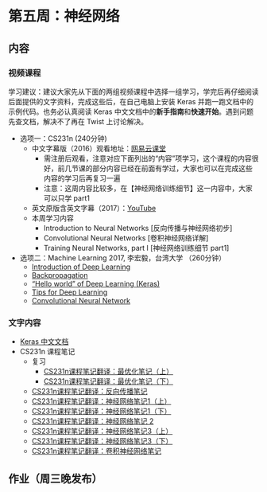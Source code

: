 # 第五周：神经网络
## 内容
### 视频课程
学习建议：建议大家先从下面的两组视频课程中选择一组学习，学完后再仔细阅读后面提供的文字资料，完成这些后，在自己电脑上安装 Keras 并跑一跑文档中的示例代码。也务必认真阅读 Keras 中文文档中的**新手指南**和**快速开始**。遇到问题先查文档，解决不了再在 Twist 上讨论解决。

- 选项一：CS231n (240分钟)
    - 中文字幕版（2016）观看地址：[网易云课堂](http://study.163.com/course/introduction.htm?courseId=1003223001)
        - 需注册后观看，注意对应下面列出的“内容”项学习，这个课程的内容很好，前几节课的部分内容已经在前面有学过，大家也可以在完成这些内容的学习后再复习一遍
        - 注意：这周内容比较多，在【神经网络训练细节】这一内容中，大家可以只学 part1
    - 英文原版含英文字幕（2017）：[YouTube](https://www.youtube.com/watch?v=vT1JzLTH4G4&list=PL3FW7Lu3i5JvHM8ljYj-zLfQRF3EO8sYv)
    - 本周学习内容
        - Introduction to Neural Networks [反向传播与神经网络初步]
        - Convolutional Neural Networks [卷积神经网络详解]
        - Training Neural Networks, part I [神经网络训练细节 part1] 
- 选项二：Machine Learning 2017, 李宏毅，台湾大学 （260分钟）
    - [Introduction of Deep Learning](https://www.bilibili.com/video/av10590361/index_13.html#page=6)
    - [Backpropagation](https://www.bilibili.com/video/av10590361/index_13.html#page=7)
    - [“Hello world” of Deep Learning (Keras)](https://www.bilibili.com/video/av10590361/index_13.html#page=8)
    - [Tips for Deep Learning](https://www.bilibili.com/video/av10590361/index_13.html#page=9)
    - [Convolutional Neural Network](https://www.bilibili.com/video/av10590361/index_13.html#page=10)

### 文字内容
- [Keras 中文文档](https://keras-cn.readthedocs.io/en/latest/)
- CS231n 课程笔记
    - 复习
        - [CS231n课程笔记翻译：最优化笔记（上）](https://zhuanlan.zhihu.com/p/21360434?refer=intelligentunit)
        - [CS231n课程笔记翻译：最优化笔记（下）](https://zhuanlan.zhihu.com/p/21387326?refer=intelligentunit)
    - [CS231n课程笔记翻译：反向传播笔记 ](https://zhuanlan.zhihu.com/p/21407711?refer=intelligentunit)
    - [CS231n课程笔记翻译：神经网络笔记1（上）](https://zhuanlan.zhihu.com/p/21462488?refer=intelligentunit)
    - [CS231n课程笔记翻译：神经网络笔记1（下）](https://zhuanlan.zhihu.com/p/21513367?refer=intelligentunit)
    - [CS231n课程笔记翻译：神经网络笔记 2 ](https://zhuanlan.zhihu.com/p/21560667?refer=intelligentunit)
    - [CS231n课程笔记翻译：神经网络笔记3（上）](https://zhuanlan.zhihu.com/p/21741716?refer=intelligentunit)
    - [CS231n课程笔记翻译：神经网络笔记3（下）](https://zhuanlan.zhihu.com/p/21798784?refer=intelligentunit)
    - [CS231n课程笔记翻译：卷积神经网络笔记](https://zhuanlan.zhihu.com/p/22038289?refer=intelligentunit)

## 作业（周三晚发布）

